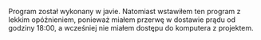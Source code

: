 Program został wykonany w javie. Natomiast wstawiłem ten program z lekkim opóźnieniem, ponieważ miałem przerwę w dostawie prądu od godziny 18:00, a wcześniej nie miałem dostępu do komputera z projektem.
